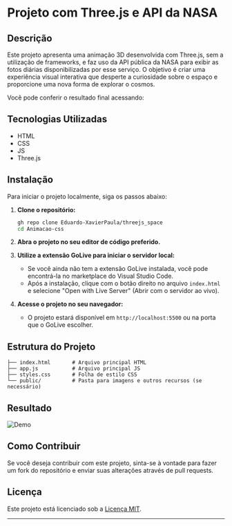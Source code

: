 # Projeto com Three.js e API da NASA

## Descrição

Este projeto apresenta uma animação 3D desenvolvida com Three.js, sem a utilização de frameworks, e faz uso da API pública da NASA para exibir as fotos diárias disponibilizadas por esse serviço. O objetivo é criar uma experiência visual interativa que desperte a curiosidade sobre o espaço e proporcione uma nova forma de explorar o cosmos.

Você pode conferir o resultado final acessando: 

## Tecnologias Utilizadas

- HTML
- CSS
- JS
- Three.js
  
## Instalação

Para iniciar o projeto localmente, siga os passos abaixo:

1. **Clone o repositório:**

   ```bash
   gh repo clone Eduardo-XavierPaula/threejs_space
   cd Animacao-css
   ```

2. **Abra o projeto no seu editor de código preferido.**

3. **Utilize a extensão GoLive para iniciar o servidor local:**
   - Se você ainda não tem a extensão GoLive instalada, você pode encontrá-la no marketplace do Visual Studio Code.
   - Após a instalação, clique com o botão direito no arquivo `index.html` e selecione "Open with Live Server" (Abrir com o servidor ao vivo).

4. **Acesse o projeto no seu navegador:**
   - O projeto estará disponível em `http://localhost:5500` ou na porta que o GoLive escolher.

## Estrutura do Projeto

```plaintext
├── index.html       # Arquivo principal HTML
├── app.js           # Arquivo principal JS
├── styles.css       # Folha de estilo CSS
└── public/          # Pasta para imagens e outros recursos (se necessário)
```
## Resultado

![Demo](https://github.com/user-attachments/assets/972aa7ff-ccc0-43a9-a81d-09063ce7f6cf)

## Como Contribuir

Se você deseja contribuir com este projeto, sinta-se à vontade para fazer um fork do repositório e enviar suas alterações através de pull requests.

## Licença

Este projeto está licenciado sob a [Licença MIT](LICENSE).

---

